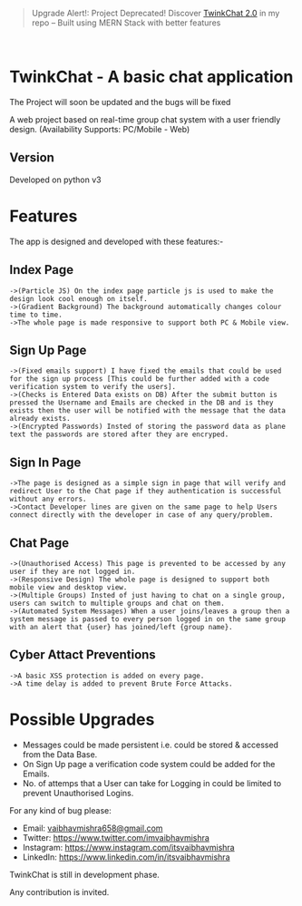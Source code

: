 
> Upgrade Alert!: Project Deprecated! Discover [TwinkChat 2.0](https://github.com/itsvaibhavmishra/TwinkChat-2.0/) in my repo – Built using MERN Stack with better features

</br>

TwinkChat - A basic chat application
==============

The Project will soon be updated and the bugs will be fixed

A web project based on real-time group chat system with a user friendly design.
(Availability Supports: PC/Mobile - Web)

Version
--------------

Developed on python v3


Features
==============

    
The app is designed and developed with these features:-

Index Page
-----------

    ->(Particle JS) On the index page particle js is used to make the design look cool enough on itself.
    ->(Gradient Background) The background automatically changes colour time to time.
    ->The whole page is made responsive to support both PC & Mobile view.

Sign Up Page
--------------

    ->(Fixed emails support) I have fixed the emails that could be used for the sign up process [This could be further added with a code verification system to verify the users].
    ->(Checks is Entered Data exists on DB) After the submit button is pressed the Username and Emails are checked in the DB and is they exists then the user will be notified with the message that the data already exists.
    ->(Encrypted Passwords) Insted of storing the password data as plane text the passwords are stored after they are encryped.

Sign In Page
--------------

    ->The page is designed as a simple sign in page that will verify and redirect User to the Chat page if they authentication is successful without any errors.
    ->Contact Developer lines are given on the same page to help Users connect directly with the developer in case of any query/problem.


Chat Page
----------

    ->(Unauthorised Access) This page is prevented to be accessed by any user if they are not logged in.
    ->(Responsive Design) The whole page is designed to support both mobile view and desktop view.
    ->(Multiple Groups) Insted of just having to chat on a single group, users can switch to multiple groups and chat on them.
    ->(Automated System Messages) When a user joins/leaves a group then a system message is passed to every person logged in on the same group with an alert that {user} has joined/left {group name}.


Cyber Attact Preventions
--------------------------
    ->A basic XSS protection is added on every page.
    ->A time delay is added to prevent Brute Force Attacks.


Possible Upgrades
===================

- Messages could be made persistent i.e. could be stored & accessed from the Data Base.
- On Sign Up page a verification code system could be added for the Emails. 
- No. of attemps that a User can take for Logging in could be limited to prevent Unauthorised Logins.

For any kind of bug please:

- Email: vaibhavmishra658@gmail.com 
- Twitter: https://www.twitter.com/imvaibhavmishra
- Instagram: https://www.instagram.com/itsvaibhavmishra
- LinkedIn: https://www.linkedin.com/in/itsvaibhavmishra

TwinkChat is still in development phase.

Any contribution is invited. 


